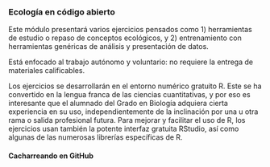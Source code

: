 ### Ecología en código abierto

Este módulo presentará varios ejercicios pensados como 1) herramientas de estudio o repaso de conceptos ecológicos, y 2) entrenamiento con herramientas genéricas de análisis y presentación de datos.

Está enfocado al trabajo autónomo y voluntario: no requiere la entrega de materiales calificables.

Los ejercicios se desarrollarán en el entorno numérico gratuito R. Este se ha convertido en la lengua franca de las ciencias cuantitativas, y por eso es interesante que el alumnado del Grado en Biología adquiera cierta experiencia en su uso, independientemente de la inclinación por una u otra rama o salida profesional futura. Para mejorar y facilitar el uso de R, los ejercicios usan también la potente interfaz gratuita RStudio, así como algunas de las numerosas librerías específicas de R.

#### Cacharreando en GitHub
